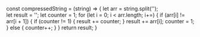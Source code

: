 <!-- Question 3: Compressing Strings -->

<!-- 
algorith that take a string with repeated characters
compress them to show how many times they are compressed
all characters
-->

 <!-- 
 Input: 'aaabccdddda'
 Output: '3ab2c4da'
  -->


  <!-- 
just strings upper and lower case

given a string 
upper and lower case are different

split the string
create and empty result strings
start counter
iterate through the split string
add the number and repeated letter that corresponds
no number if letter is on its own
reset counter
   -->

const compressedString = (string) => {
  let arr = string.split('');      
  let result = '';
  let counter = 1;
  for (let i = 0; i < arr.length; i+=) {
    if (arr[i] != arr[i + 1]) {
      if (counter != 1) {
        result += counter;
      }
      result += arr[i];
      counter = 1;
    } else {
      counter++;
    }
  }
  return result;
}

<!-- input 'aaabccdddda'  [a,a,a,b,c,c,d,d,d,d,a] -->